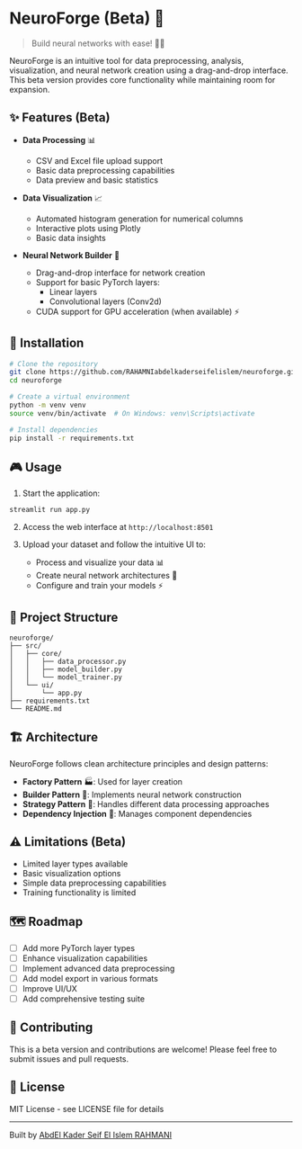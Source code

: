 # NeuroForge (Beta) 🚀

> Build neural networks with ease! 🧠✨

NeuroForge is an intuitive tool for data preprocessing, analysis, visualization, and neural network creation using a drag-and-drop interface. This beta version provides core functionality while maintaining room for expansion.

## ✨ Features (Beta)

- **Data Processing** 📊
  - CSV and Excel file upload support
  - Basic data preprocessing capabilities
  - Data preview and basic statistics

- **Data Visualization** 📈
  - Automated histogram generation for numerical columns
  - Interactive plots using Plotly
  - Basic data insights

- **Neural Network Builder** 🧠
  - Drag-and-drop interface for network creation
  - Support for basic PyTorch layers:
    - Linear layers
    - Convolutional layers (Conv2d)
  - CUDA support for GPU acceleration (when available) ⚡

## 🚀 Installation

```bash
# Clone the repository
git clone https://github.com/RAHAMNIabdelkaderseifelislem/neuroforge.git
cd neuroforge

# Create a virtual environment
python -m venv venv
source venv/bin/activate  # On Windows: venv\Scripts\activate

# Install dependencies
pip install -r requirements.txt
```

## 🎮 Usage

1. Start the application:
```bash
streamlit run app.py
```

2. Access the web interface at `http://localhost:8501`

3. Upload your dataset and follow the intuitive UI to:
   - Process and visualize your data 📊
   - Create neural network architectures 🧠
   - Configure and train your models ⚡

## 📁 Project Structure

```
neuroforge/
├── src/
│   ├── core/
│   │   ├── data_processor.py
│   │   ├── model_builder.py
│   │   └── model_trainer.py
│   └── ui/
│       └── app.py
├── requirements.txt
└── README.md
```

## 🏗️ Architecture

NeuroForge follows clean architecture principles and design patterns:

- **Factory Pattern** 🏭: Used for layer creation
- **Builder Pattern** 🔨: Implements neural network construction
- **Strategy Pattern** 🎯: Handles different data processing approaches
- **Dependency Injection** 💉: Manages component dependencies

## ⚠️ Limitations (Beta)

- Limited layer types available
- Basic visualization options
- Simple data preprocessing capabilities
- Training functionality is limited

## 🗺️ Roadmap

- [ ] Add more PyTorch layer types
- [ ] Enhance visualization capabilities
- [ ] Implement advanced data preprocessing
- [ ] Add model export in various formats
- [ ] Improve UI/UX
- [ ] Add comprehensive testing suite

## 🤝 Contributing

This is a beta version and contributions are welcome! Please feel free to submit issues and pull requests.

## 📜 License

MIT License - see LICENSE file for details

---
Built by [AbdEl Kader Seif El Islem RAHMANI](https://github.com/RAHAMNIabdelkaderseifelislem/)